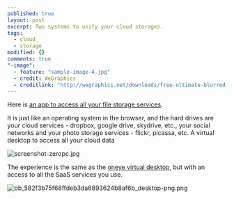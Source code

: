 ```yaml
---
published: true
layout: post
excerpt: Two systems to unify your cloud storages.
tags: 
  - cloud
  - storage
modified: {}
comments: true
"-image": 
  - feature: "sample-image-4.jpg"
  - credit: WeGraphics
  - creditlink: "http://wegraphics.net/downloads/free-ultimate-blurred-background-pack/"
---
```



Here is [an app to access all your file storage services](http://www.zeropc.com/).

It is just like an operating system in the browser, and the hard drives are your cloud services - dropbox, google drive, skydrive, etc., your social networks and your photo storage services - flickr, picassa, etc.
A virtual desktop to access all your cloud data

![screenshot-zeropc.jpg]({{site.baseurl}}/images/screenshot-zeropc.jpg)


The experience is the same as the [oneye virtual desktop](http://oneye-project.org/), but with an access to all the SaaS services you use.

![ob_582f3b75f68ffdeb3da6893624b8af6b_desktop-png.png]({{site.baseurl}}/_posts/ob_582f3b75f68ffdeb3da6893624b8af6b_desktop-png.png)
